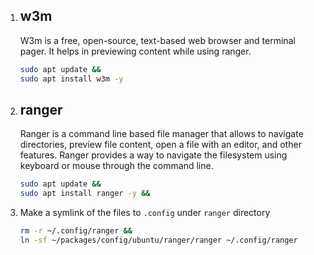1. ## **w3m**

   W3m is a free, open-source, text-based web browser and terminal pager. It helps in previewing content while using ranger.

   ```sh
   sudo apt update &&
   sudo apt install w3m -y
   ```

1. ## **ranger**

   Ranger is a command line based file manager that allows to navigate directories, preview file content, open a file with an editor, and other features. Ranger provides a way to navigate the filesystem using keyboard or mouse through the command line.

   ```sh
   sudo apt update &&
   sudo apt install ranger -y &&
   ```

1. Make a symlink of the files to `.config` under `ranger` directory
   ```sh
   rm -r ~/.config/ranger &&
   ln -sf ~/packages/config/ubuntu/ranger/ranger ~/.config/ranger
   ```
